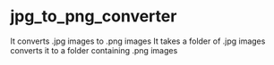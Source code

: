 # jpg_to_png_converter
It converts .jpg images to .png images
It takes a folder of .jpg images converts it to a folder containing .png images
